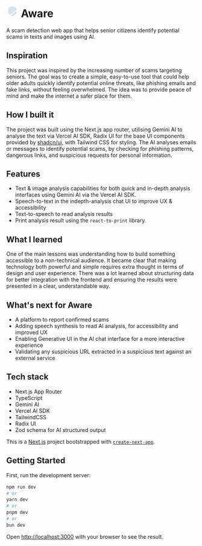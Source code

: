 # <img src='./src/app/shield-logo.png' alt='logo for aware'/> Aware

A scam detection web app that helps senior citizens identify potential scams in texts and images using AI.

## Inspiration

This project was inspired by the increasing number of scams targeting seniors. The goal was to create a simple, easy-to-use tool that could help older adults quickly identify potential online threats, like phishing emails and fake links, without feeling overwhelmed. The idea was to provide peace of mind and make the internet a safer place for them.

## How I built it

The project was built using the Next.js app router, utilising Gemini AI to analyse the text via Vercel AI SDK, Radix UI for the base UI components provided by [shadcn/ui](https://ui.shadcn.com), with Tailwind CSS for styling. The AI analyses emails or messages to identify potential scams, by checking for phishing patterns, dangerous links, and suspicious requests for personal information.

## Features

- Text & image analysis capabilities for both quick and in-depth analysis interfaces using Gemini AI via the Vercel AI SDK.
- Speech-to-text in the indepth-analysis chat UI to improve UX & accessibility
- Text-to-speech to read analysis results
- Print analysis result using the `react-to-print` library.

## What I learned

One of the main lessons was understanding how to build something accessible to a non-technical audience. It became clear that making technology both powerful and simple requires extra thought in terms of design and user experience. There was a lot learned about structuring data for better integration with the frontend and ensuring the results were presented in a clear, understandable way.

## What's next for Aware

- A platform to report confirmed scams
- Adding speech synthesis to read AI analysis, for accessibility and improved UX
- Enabling Generative UI in the AI chat interface for a more interactive experience
- Validating any suspicious URL extracted in a suspicious text against an external service

## Tech stack

- Next.js App Router
- TypeScript
- Gemini AI
- Vercel AI SDK
- TailwindCSS
- Radix UI
- Zod schema for AI structured output

This is a [Next.js](https://nextjs.org) project bootstrapped with [`create-next-app`](https://nextjs.org/docs/app/api-reference/cli/create-next-app).

## Getting Started

First, run the development server:

```bash
npm run dev
# or
yarn dev
# or
pnpm dev
# or
bun dev
```

Open [http://localhost:3000](http://localhost:3000) with your browser to see the result.
